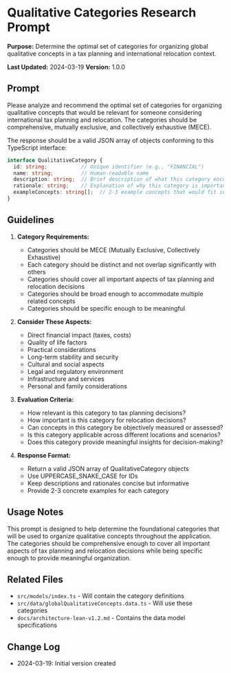 # Qualitative Categories Research Prompt

**Purpose:** Determine the optimal set of categories for organizing global qualitative concepts in a tax planning and international relocation context.

**Last Updated:** 2024-03-19
**Version:** 1.0.0

## Prompt

Please analyze and recommend the optimal set of categories for organizing qualitative concepts that would be relevant for someone considering international tax planning and relocation. The categories should be comprehensive, mutually exclusive, and collectively exhaustive (MECE).

The response should be a valid JSON array of objects conforming to this TypeScript interface:

```typescript
interface QualitativeCategory {
  id: string;           // Unique identifier (e.g., "FINANCIAL")
  name: string;         // Human-readable name
  description: string;  // Brief description of what this category encompasses
  rationale: string;    // Explanation of why this category is important for tax planning/relocation decisions
  exampleConcepts: string[];  // 2-3 example concepts that would fit in this category
}
```

## Guidelines

1. **Category Requirements:**
   - Categories should be MECE (Mutually Exclusive, Collectively Exhaustive)
   - Each category should be distinct and not overlap significantly with others
   - Categories should cover all important aspects of tax planning and relocation decisions
   - Categories should be broad enough to accommodate multiple related concepts
   - Categories should be specific enough to be meaningful

2. **Consider These Aspects:**
   - Direct financial impact (taxes, costs)
   - Quality of life factors
   - Practical considerations
   - Long-term stability and security
   - Cultural and social aspects
   - Legal and regulatory environment
   - Infrastructure and services
   - Personal and family considerations

3. **Evaluation Criteria:**
   - How relevant is this category to tax planning decisions?
   - How important is this category for relocation decisions?
   - Can concepts in this category be objectively measured or assessed?
   - Is this category applicable across different locations and scenarios?
   - Does this category provide meaningful insights for decision-making?

4. **Response Format:**
   - Return a valid JSON array of QualitativeCategory objects
   - Use UPPERCASE_SNAKE_CASE for IDs
   - Keep descriptions and rationales concise but informative
   - Provide 2-3 concrete examples for each category

## Usage Notes

This prompt is designed to help determine the foundational categories that will be used to organize qualitative concepts throughout the application. The categories should be comprehensive enough to cover all important aspects of tax planning and relocation decisions while being specific enough to provide meaningful organization.

## Related Files
- `src/models/index.ts` - Will contain the category definitions
- `src/data/globalQualitativeConcepts.data.ts` - Will use these categories
- `docs/architecture-lean-v1.2.md` - Contains the data model specifications

## Change Log
- 2024-03-19: Initial version created 